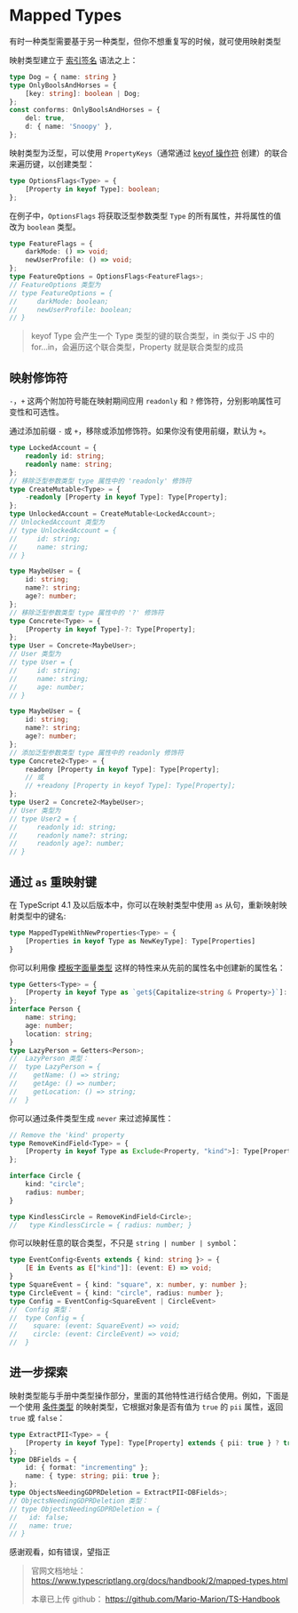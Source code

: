# Mapped Types
有时一种类型需要基于另一种类型，但你不想重复写的时候，就可使用映射类型

映射类型建立于 [索引签名](https://www.typescriptlang.org/docs/handbook/2/objects.html#index-signatures) 语法之上：
```ts
type Dog = { name: string }
type OnlyBoolsAndHorses = {
    [key: string]: boolean | Dog;
};
const conforms: OnlyBoolsAndHorses = {
    del: true,
    d: { name: 'Snoopy' },
};
```
映射类型为泛型，可以使用 `PropertyKeys`（通常通过 [keyof 操作符](https://juejin.cn/post/7207342547361447995) 创建）的联合来遍历键，以创建类型：
```ts
type OptionsFlags<Type> = {
    [Property in keyof Type]: boolean;
};
```
在例子中，`OptionsFlags` 将获取泛型参数类型 `Type` 的所有属性，并将属性的值改为 `boolean` 类型。
```ts
type FeatureFlags = {
    darkMode: () => void;
    newUserProfile: () => void;
};
type FeatureOptions = OptionsFlags<FeatureFlags>;
// FeatureOptions 类型为
// type FeatureOptions = { 
//     darkMode: boolean;
//     newUserProfile: boolean;
// }
```
> keyof Type 会产生一个 Type 类型的键的联合类型，in 类似于 JS 中的 for...in，会遍历这个联合类型，Property 就是联合类型的成员
## 映射修饰符
`-`，`+` 这两个附加符号能在映射期间应用 `readonly` 和 `?` 修饰符，分别影响属性可变性和可选性。

通过添加前缀 `-` 或 `+`，移除或添加修饰符。如果你没有使用前缀，默认为 `+`。
```ts
type LockedAccount = {
    readonly id: string;
    readonly name: string;
};
// 移除泛型参数类型 type 属性中的 'readonly' 修饰符
type CreateMutable<Type> = {
    -readonly [Property in keyof Type]: Type[Property];
};
type UnlockedAccount = CreateMutable<LockedAccount>;
// UnlockedAccount 类型为
// type UnlockedAccount = {
//     id: string;
//     name: string;
// }
```
```ts
type MaybeUser = {
    id: string;
    name?: string;
    age?: number;
};
// 移除泛型参数类型 type 属性中的 '?' 修饰符
type Concrete<Type> = {
    [Property in keyof Type]-?: Type[Property];
};
type User = Concrete<MaybeUser>;
// User 类型为
// type User = {
//     id: string;
//     name: string;
//     age: number;
// }
```
```ts
type MaybeUser = {
    id: string;
    name?: string;
    age?: number;
};
// 添加泛型参数类型 type 属性中的 readonly 修饰符
type Concrete2<Type> = {
    readony [Property in keyof Type]: Type[Property];
    // 或
    // +readony [Property in keyof Type]: Type[Property];
};
type User2 = Concrete2<MaybeUser>;
// User 类型为
// type User2 = {
//     readonly id: string;
//     readonly name?: string;
//     readonly age?: number;
// }
```
## 通过 `as` 重映射键
在 TypeScript 4.1 及以后版本中，你可以在映射类型中使用 `as` 从句，重新映射映射类型中的键名:
```ts
type MappedTypeWithNewProperties<Type> = {
    [Properties in keyof Type as NewKeyType]: Type[Properties]
}
```
你可以利用像 [模板字面量类型](https://www.typescriptlang.org/docs/handbook/2/template-literal-types.html) 这样的特性来从先前的属性名中创建新的属性名：
```ts
type Getters<Type> = {
    [Property in keyof Type as `get${Capitalize<string & Property>}`]: () => Type[Property]
};
interface Person {
    name: string;
    age: number;
    location: string;
}
type LazyPerson = Getters<Person>;
//  LazyPerson 类型：
//  type LazyPerson = {
//    getName: () => string;
//    getAge: () => number;
//    getLocation: () => string;
//  }
```
你可以通过条件类型生成 `never` 来过滤掉属性：
```ts
// Remove the 'kind' property
type RemoveKindField<Type> = {
    [Property in keyof Type as Exclude<Property, "kind">]: Type[Property]
};

interface Circle {
    kind: "circle";
    radius: number;
}

type KindlessCircle = RemoveKindField<Circle>;
//   type KindlessCircle = { radius: number; }
```
你可以映射任意的联合类型，不只是 `string | number | symbol`：
```ts
type EventConfig<Events extends { kind: string }> = {
    [E in Events as E["kind"]]: (event: E) => void;
}
type SquareEvent = { kind: "square", x: number, y: number };
type CircleEvent = { kind: "circle", radius: number };
type Config = EventConfig<SquareEvent | CircleEvent>
//  Config 类型：
//  type Config = {
//    square: (event: SquareEvent) => void;
//    circle: (event: CircleEvent) => void;
//  }
```
## 进一步探索
映射类型能与手册中类型操作部分，里面的其他特性进行结合使用。例如，下面是一个使用 [条件类型](https://www.typescriptlang.org/docs/handbook/2/conditional-types.html) 的映射类型，它根据对象是否有值为 `true` 的 `pii` 属性，返回 `true` 或 `false`：
```ts
type ExtractPII<Type> = {
    [Property in keyof Type]: Type[Property] extends { pii: true } ? true : false;
};
type DBFields = {
    id: { format: "incrementing" };
    name: { type: string; pii: true };
};
type ObjectsNeedingGDPRDeletion = ExtractPII<DBFields>;
// ObjectsNeedingGDPRDeletion 类型：
// type ObjectsNeedingGDPRDeletion = {
//   id: false;
//   name: true;
// }
```

感谢观看，如有错误，望指正


> 官网文档地址： <https://www.typescriptlang.org/docs/handbook/2/mapped-types.html>
>
> 本章已上传 github： <https://github.com/Mario-Marion/TS-Handbook>

